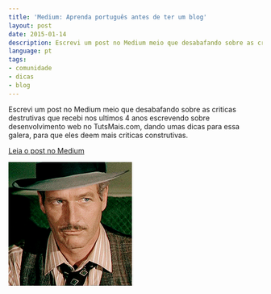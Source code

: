 ```yaml
---
title: 'Medium: Aprenda português antes de ter um blog'
layout: post
date: 2015-01-14
description: Escrevi um post no Medium meio que desabafando sobre as criticas destrutivas que recebi nos ultimos 4 anos escrevendo sobre desenvolvimento web no TutsMais.com, dando umas dicas para essa galera, para que eles deem mais criticas construtivas.
language: pt
tags:
- comunidade
- dicas
- blog
---
```


Escrevi um post no Medium meio que desabafando sobre as criticas destrutivas que recebi nos ultimos 4 anos escrevendo sobre desenvolvimento web no TutsMais.com, dando umas dicas para essa galera, para que eles deem mais criticas construtivas.

[Leia o post no Medium](https://medium.com/@felquis/aprenda-portugues-antes-de-ter-um-blog-a2647d913a45)

<img src="/images/posts/wink.gif" />
